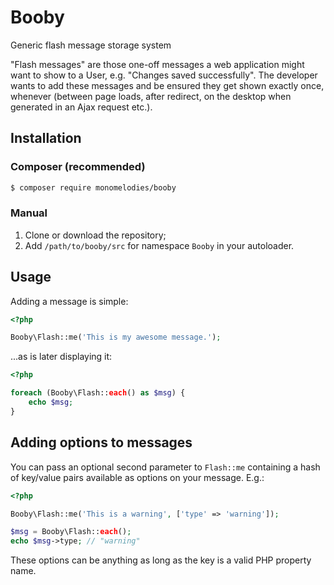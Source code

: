 # Booby
Generic flash message storage system

"Flash messages" are those one-off messages a web application might want to show
to a User, e.g. "Changes saved successfully". The developer wants to add these
messages and be ensured they get shown exactly once, whenever (between page
loads, after redirect, on the desktop when generated in an Ajax request etc.).

## Installation

### Composer (recommended)
```bash
$ composer require monomelodies/booby
```

### Manual
1. Clone or download the repository;
2. Add `/path/to/booby/src` for namespace `Booby` in your autoloader.

## Usage
Adding a message is simple:

```php
<?php

Booby\Flash::me('This is my awesome message.');
```

...as is later displaying it:

```php
<?php

foreach (Booby\Flash::each() as $msg) {
    echo $msg;
}
```

## Adding options to messages
You can pass an optional second parameter to `Flash::me` containing a hash of
key/value pairs available as options on your message. E.g.:

```php
<?php

Booby\Flash::me('This is a warning', ['type' => 'warning']);

$msg = Booby\Flash::each();
echo $msg->type; // "warning"
```

These options can be anything as long as the key is a valid PHP property name.

